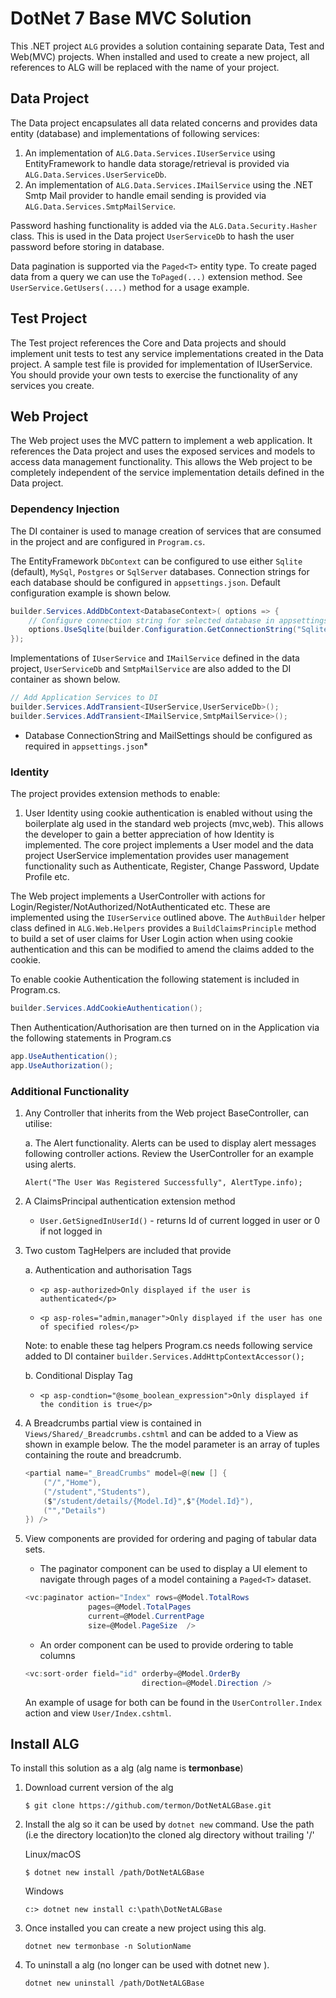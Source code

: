 # DotNet 7 Base MVC Solution

This .NET project ```ALG``` provides a solution containing separate Data, Test and Web(MVC) projects. When installed and used to create a new project, all references to ALG will be replaced with the name of your project.

## Data Project

The Data project encapsulates all data related concerns and provides data entity (database) and implementations of following services:

1. An implementation of ```ALG.Data.Services.IUserService``` using EntityFramework to handle data storage/retrieval is provided via ```ALG.Data.Services.UserServiceDb```.
2. An implementation of ```ALG.Data.Services.IMailService``` using the .NET Smtp Mail provider to handle email sending is provided via ```ALG.Data.Services.SmtpMailService```.

Password hashing functionality is added via the ```ALG.Data.Security.Hasher``` class. This is used in the Data project ```UserServiceDb``` to hash the user password before storing in database.

Data pagination is supported via the ```Paged<T>``` entity type. To create paged data from a query we can use the ```ToPaged(...)``` extension method. See ```UserService.GetUsers(....)``` method for a usage example. 

## Test Project

The Test project references the Core and Data projects and should implement unit tests to test any service implementations created in the Data project. A sample test file is provided for implementation of IUserService. You should provide your own tests to exercise the functionality of any services you create.

## Web Project

The Web project uses the MVC pattern to implement a web application. It references the Data project and uses the exposed services and models to access data management functionality. This allows the Web project to be completely independent of the service implementation details defined in the Data project.

### Dependency Injection

The DI container is used to manage creation of services that are consumed in the project and are configured in ```Program.cs```.

The EntityFramework ```DbContext``` can be configured to use either ```Sqlite``` (default), ```MySql```, ```Postgres``` or ```SqlServer``` databases. Connection strings for each database should be configured in ```appsettings.json```. Default configuration example is shown below.

```c#
builder.Services.AddDbContext<DatabaseContext>( options => {
    // Configure connection string for selected database in appsettings.json
    options.UseSqlite(builder.Configuration.GetConnectionString("Sqlite"));   
});
```

Implementations of ```IUserService``` and ```IMailService``` defined in the data project, ```UserServiceDb``` and ```SmtpMailService``` are also added to the DI container as shown below.

```c#
// Add Application Services to DI   
builder.Services.AddTransient<IUserService,UserServiceDb>();
builder.Services.AddTransient<IMailService,SmtpMailService>();
```

* Database ConnectionString and MailSettings should be configured as required in ```appsettings.json```*

### Identity

The project provides extension methods to enable:

1. User Identity using cookie authentication is enabled without using the boilerplate alg used in the standard web projects (mvc,web). This allows the developer to gain a better appreciation of how Identity is implemented. The core project implements a User model and the data project UserService implementation provides user management functionality such as Authenticate, Register, Change Password, Update Profile etc.

The Web project implements a UserController with actions for Login/Register/NotAuthorized/NotAuthenticated etc. These are implemented using the ```IUserService``` outlined above. The ```AuthBuilder``` helper class defined in ```ALG.Web.Helpers``` provides a ```BuildClaimsPrinciple``` method to build a set of user claims for User Login action when using cookie authentication and this can be modified to amend the claims added to the cookie.

To enable cookie Authentication the following statement is included in Program.cs.

```c#
builder.Services.AddCookieAuthentication();
```

Then Authentication/Authorisation are then turned on in the Application via the following statements in Program.cs

```c#
app.UseAuthentication();
app.UseAuthorization();
```

### Additional Functionality

1. Any Controller that inherits from the Web project BaseController, can utilise:

    a. The Alert functionality. Alerts can be used to display alert messages following controller actions. Review the UserController for an example using alerts.

    ```Alert("The User Was Registered Successfully", AlertType.info);```

2. A ClaimsPrincipal authentication extension method
    * ```User.GetSignedInUserId()``` - returns Id of current logged in user or 0 if not logged in

3. Two custom TagHelpers are included that provide

    a. Authentication and authorisation Tags

    * ```<p asp-authorized>Only displayed if the user is authenticated</p>```

    * ```<p asp-roles="admin,manager">Only displayed if the user has one of specified roles</p>```

    Note: to enable these tag helpers Program.cs needs following service added to DI container
    ```builder.Services.AddHttpContextAccessor();```

    b. Conditional Display Tag

    * ```<p asp-condtion="@some_boolean_expression">Only displayed if the condition is true</p>```

4. A Breadcrumbs partial view is contained in ```Views/Shared/_Breadcrumbs.cshtml``` and can be added to a View as shown in example below. The the model parameter is an array of tuples containing the route and breadcrumb.

    ```c#
    <partial name="_BreadCrumbs" model=@(new [] {
        ("/","Home"),
        ("/student","Students"),
        ($"/student/details/{Model.Id}",$"{Model.Id}"),
        ("","Details")
    }) />
    ```

5. View components are provided for ordering and paging of tabular data sets.  
 
	* The paginator component can be used to display a UI element to navigate through pages of a model containing a ```Paged<T>``` dataset.

	```c#
	<vc:paginator action="Index" rows=@Model.TotalRows 
                  pages=@Model.TotalPages 
                  current=@Model.CurrentPage 
                  size=@Model.PageSize  />
    ```

 
    * An order component can be used to provide ordering to table columns

    ```c#
    <vc:sort-order field="id" orderby=@Model.OrderBy 
                              direction=@Model.Direction />
    ``` 

    An example of usage for both can be found in the ```UserController.Index``` action and view ```User/Index.cshtml```.

## Install ALG

To install this solution as a alg (alg name is **termonbase**)

1. Download current version of the alg

    ```$ git clone https://github.com/termon/DotNetALGBase.git```

2. Install the alg so it can be used by ```dotnet new``` command. Use the path (i.e the directory location)to the cloned alg directory without trailing '/'

    Linux/macOS

    ```$ dotnet new install /path/DotNetALGBase```

    Windows

    ```c:> dotnet new install c:\path\DotNetALGBase```

3. Once installed you can create a new project using this alg.

    ```dotnet new termonbase -n SolutionName```

4. To uninstall a alg (no longer can be used with dotnet new ).

    ```dotnet new uninstall /path/DotNetALGBase```

